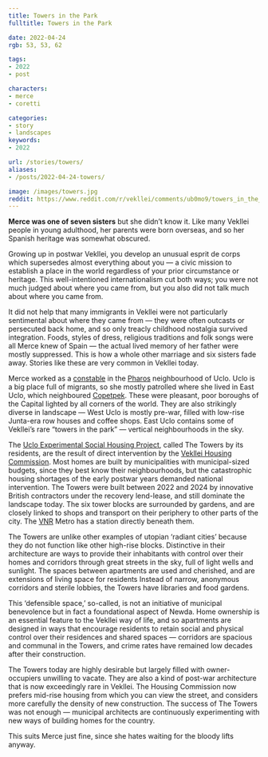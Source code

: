 ```yaml
---
title: Towers in the Park
fulltitle: Towers in the Park

date: 2022-04-24
rgb: 53, 53, 62

tags:
- 2022
- post

characters:
- merce
- coretti

categories:
- story
- landscapes
keywords:
- 2022

url: /stories/towers/
aliases:
- /posts/2022-04-24-towers/

image: /images/towers.jpg
reddit: https://www.reddit.com/r/vekllei/comments/ub0mo9/towers_in_the_park/
---
```

**Merce was one of seven sisters** but she didn’t know it. Like many Vekllei people in young adulthood, her parents were born overseas, and so her Spanish heritage was somewhat obscured.

Growing up in postwar Vekllei, you develop an unusual esprit de corps which supersedes almost everything about you — a civic mission to establish a place in the world regardless of your prior circumstance or heritage. This well-intentioned internationalism cut both ways; you were not much judged about where you came from, but you also did not talk much about where you came from.

It did not help that many immigrants in Vekllei were not particularly sentimental about where they came from — they were often outcasts or persecuted back home, and so only treacly childhood nostalgia survived integration. Foods, styles of dress, religious traditions and folk songs were all Merce knew of Spain — the actual lived memory of her father were mostly suppressed. This is how a whole other marriage and six sisters fade away. Stories like these are very common in Vekllei today.

Merce worked as a [constable](/posts/2022-01-11-police/) in the [Pharos](/factbook/landscape/boroughs/pharos/) neighbourhood of Uclo. Uclo is a big place full of migrants, so she mostly patrolled where she lived in East Uclo, which neighboured [Copetpek](/factbook/landscape/boroughs/pharos/#copetpek). These were pleasant, poor boroughs of the Capital lighted by all corners of the world. They are also strikingly diverse in landscape — West Uclo is mostly pre-war, filled with low-rise Junta-era row houses and coffee shops. East Uclo contains some of Vekllei’s rare “towers in the park” — vertical neighbourhoods in the sky.

The [Uclo Experimental Social Housing Project](/factbook/landscape/boroughs/pharos/#uclo-experimental-social-housing-project), called The Towers by its residents, are the result of direct intervention by the [Vekllei Housing Commission](/factbook/society/government/#vekllei-housing-commission). Most homes are built by municipalities with municipal-sized budgets, since they best know their neighbourhoods, but the catastrophic housing shortages of the early postwar years demanded national intervention. The Towers were built between 2022 and 2024 by innovative British contractors under the recovery lend-lease, and still dominate the landscape today. The six tower blocks are surrounded by gardens, and are closely linked to shops and transport on their periphery to other parts of the city. The [VNR](/factbook/society/industry/rail/) Metro has a station directly beneath them.

The Towers are unlike other examples of utopian ‘radiant cities’ because they do not function like other high-rise blocks. Distinctive in their architecture are ways to provide their inhabitants with control over their homes and corridors through great streets in the sky, full of light wells and sunlight. The spaces between apartments are used and cherished, and are extensions of living space for residents Instead of narrow, anonymous corridors and sterile lobbies, the Towers have libraries and food gardens.

This ‘defensible space,’ so-called, is not an initiative of municipal benevolence but in fact a foundational aspect of Newda. Home ownership is an essential feature to the Vekllei way of life, and so apartments are designed in ways that encourage residents to retain social and physical control over their residences and shared spaces — corridors are spacious and communal in the Towers, and crime rates have remained low decades after their construction.

The Towers today are highly desirable but largely filled with owner-occupiers unwilling to vacate. They are also a kind of post-war architecture that is now exceedingly rare in Vekllei. The Housing Commission now prefers mid-rise housing from which you can view the street, and considers more carefully the density of new construction. The success of The Towers was not enough — municipal architects are continuously experimenting with new ways of building homes for the country.

This suits Merce just fine, since she hates waiting for the bloody lifts anyway.